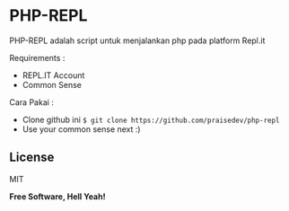 # PHP-REPL
PHP-REPL adalah script untuk menjalankan php pada platform Repl.it

Requirements :
  - REPL.IT Account
  - Common Sense

Cara Pakai :
  - Clone github ini ```$ git clone https://github.com/praisedev/php-repl```
  - Use your common sense next :)


License
----

MIT


**Free Software, Hell Yeah!**

